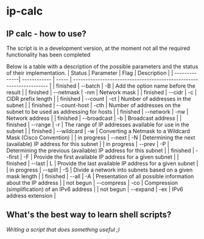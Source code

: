 # ip-calc

## IP calc - how to use?
The script is in a development version, at the moment not all the required functionality has been completed

Below is a table with a description of the possible parameters and the status of their implementation.
| Status        | Parameter    | Flag  | Description                                                          |
| --------------| ------------ | ----- | -------------------------------------------------------------------- |
| finished      | --batch      | -B    | Add the option name before the result                                |
| finished      | --netmask    | -nm   | Network mask                                                         |
| finished      | --cidr       | -c    | CIDR prefix length                                                   |
| finished      | --count      | -ct   | Number of addresses in the subnet                                    |
| finished      | --count-host | -cth  | Number of addresses on the subnet to be used as addressing for hosts |
| finished      | --network    | -nw   | Network address                                                      |
| finished      | --broadcast  | -b    | Broadcast address                                                    |
| finished      | --range      | -r    | The range of IP addresses available for use in the subnet            |
| finished      | --wildcard   | -w    | Converting a Netmask to a Wildcard Mask (Cisco Convention)           |
| in progress   | --next       | -N    | Determining the next (available) IP address for this subnet          |
| in progress   | --prev       | -P    | Determining the previous (available) IP address for this subnet      |
| finished      | --first      | -F    | Provide the first available IP address for a given subnet            |
| finished      | --last       |  L    | Provide the last available IP address for a given subnet             |
| in progress   | --split      | -S    | Divide a network into subnets based on a given mask length           |
| finished      | --all        | -A    | Presentation of all possible information about the IP address        |
| not begun     | --compress   | -co   | Compression (simplification) of an IPv6 address                      |
| not begun     | --expand     | -ex   | IPv6 address extension                                               |

## What's the best way to learn shell scripts?
*Writing a script that does something useful ;)*
